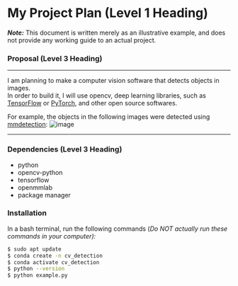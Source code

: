 # My Project Plan (Level 1 Heading)

***Note:*** This document is written merely as an illustrative example, and does not provide
any working guide to an actual project.

### Proposal (Level 3 Heading)

---
I am planning to make a computer vision software that detects objects in images.  
In order to build it, I will use opencv, deep learning libraries, such as [TensorFlow](https://www.tensorflow.org/)
or [PyTorch](https://pytorch.org/), and other open source softwares.  

For example, the objects in the following images were detected using [mmdetection](https://github.com/open-mmlab/mmdetection):
![image](https://user-images.githubusercontent.com/12907710/137271636-56ba1cd2-b110-4812-8221-b4c120320aa9.png)


---

### Dependencies (Level 3 Heading)
- python
- opencv-python
- tensorflow
- openmmlab
- package manager

### Installation
In a bash terminal, run the following commands (*Do NOT actually run these commands in
your computer):*
```sh
$ sudo apt update
$ conda create -n cv_detection
$ conda activate cv_detection
$ python --version
$ python example.py
```
